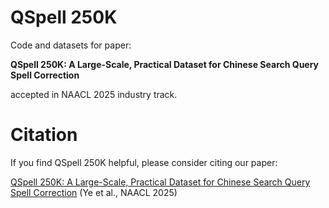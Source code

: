 # QSpell 250K
Code and datasets for paper: 

**QSpell 250K: A Large-Scale, Practical Dataset for Chinese Search Query Spell Correction**

accepted in NAACL 2025 industry track.
# Citation
If you find QSpell 250K helpful, please consider citing our paper:

[QSpell 250K: A Large-Scale, Practical Dataset for Chinese Search Query Spell Correction](https://aclanthology.org/2025.naacl-industry.13/) (Ye et al., NAACL 2025)

